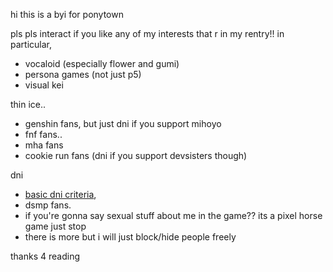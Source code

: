 hi this is a byi for ponytown


pls pls interact if you like any of my interests that r in my rentry!! in particular,
- vocaloid (especially flower and gumi)
- persona games (not just p5)
- visual kei

thin ice.. 
- genshin fans, but just dni if you support mihoyo 
- fnf fans.. 
- mha fans 
- cookie run fans (dni if you support devsisters though)

dni
- [basic dni criteria](https://listography.com/dni),
- dsmp fans.
- if you're gonna say sexual stuff about me in the game?? its a pixel horse game just stop
- there is more but i will just block/hide people freely

thanks 4 reading 



